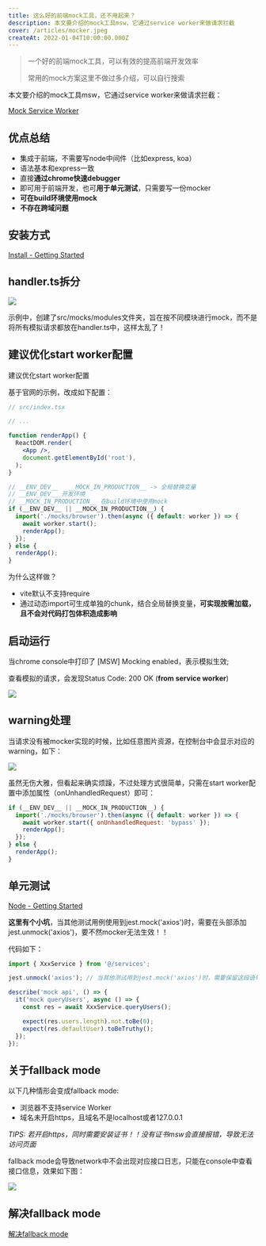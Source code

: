 ```yaml
---
title: 这么好的前端mock工具，还不用起来？
description: 本文要介绍的mock工具msw，它通过service worker来做请求拦截
cover: /articles/mocker.jpeg
createAt: 2022-01-04T10:00:00.000Z
---
```


> 一个好的前端mock工具，可以有效的提高前端开发效率
>
> 常用的mock方案这里不做过多介绍，可以自行搜索

本文要介绍的mock工具msw，它通过service worker来做请求拦截：

[Mock Service Worker](https://link.zhihu.com/?target=https%3A//mswjs.io/)

## 优点总结

- 集成于前端，不需要写node中间件（比如express, koa）
- 语法基本和express一致
- 直接**通过chrome快速debugger**
- 即可用于前端开发，也可**用于单元测试**，只需要写一份mocker
- **可在build环境使用mock**
- **不存在跨域问题**

## 安装方式

[Install - Getting Started](https://link.zhihu.com/?target=https%3A//mswjs.io/docs/getting-started/install)

## handler.ts拆分

![](https://pic4.zhimg.com/80/v2-55055c981f60bb2b91e8678f0d3cb26b_1440w.jpg)

示例中，创建了src/mocks/modules文件夹，旨在按不同模块进行mock，而不是将所有模拟请求都放在handler.ts中，这样太乱了！

## 建议优化start worker配置

建议优化start worker配置

基于官网的示例，改成如下配置：

```jsx [src/index.tsx]
// src/index.tsx

// ...

function renderApp() {
  ReactDOM.render(
    <App />,
    document.getElementById('root'),
  );
}

// __ENV_DEV__   __MOCK_IN_PRODUCTION__ -> 全局替换变量
// __ENV_DEV__ 开发环境
// __MOCK_IN_PRODUCTION__ 在build环境中使用mock
if (__ENV_DEV__ || __MOCK_IN_PRODUCTION__) {
  import('./mocks/browser').then(async ({ default: worker }) => {
    await worker.start();
    renderApp();
  });
} else {
  renderApp();
}

```

为什么这样做？

- vite默认不支持require
- 通过动态import可生成单独的chunk，结合全局替换变量，**可实现按需加载，且不会对代码打包体积造成影响**

## 启动运行

当chrome console中打印了 [MSW] Mocking enabled，表示模拟生效;

查看模拟的请求，会发现Status Code: 200 OK (**from service worker**)

![](https://pic2.zhimg.com/80/v2-dfd65ec91cb2e40b3ae476cdf864d155_1440w.png)

## warning处理

当请求没有被mocker实现的时候，比如任意图片资源，在控制台中会显示对应的warning，如下：

![](https://pic4.zhimg.com/80/v2-43c9cf1a3e11124efffdbd1e459e6fc3_1440w.png)

虽然无伤大雅，但看起来确实烦躁，不过处理方式很简单，只需在start worker配置中添加属性（onUnhandledRequest）即可：

```jsx
if (__ENV_DEV__ || __MOCK_IN_PRODUCTION__) {
  import('./mocks/browser').then(async ({ default: worker }) => {
    await worker.start({ onUnhandledRequest: 'bypass' });
    renderApp();
  });
} else {
  renderApp();
}
```

## 单元测试

[Node - Getting Started](https://link.zhihu.com/?target=https%3A//mswjs.io/docs/getting-started/integrate/node)

**这里有个小坑**，当其他测试用例使用到jest.mock('axios')时，需要在头部添加jest.unmock('axios')，要不然mocker无法生效！！

代码如下：

```jsx
import { XxxService } from '@/services';

jest.unmock('axios'); // 当其他测试用到jest.mock('axios')时，需要保留这段语句

describe('mock api', () => {
  it('mock queryUsers', async () => {
    const res = await XxxService.queryUsers();

    expect(res.users.length).not.toBe(0);
    expect(res.defaultUser).toBeTruthy();
  });
});
```

## 关于fallback mode

以下几种情形会变成fallback mode:

- 浏览器不支持service Worker
- 域名未开启https，且域名不是localhost或者127.0.0.1

*TIPS: 若开启https，同时需要安装证书！！没有证书msw会直接报错，导致无法访问页面*

fallback mode会导致network中不会出现对应接口日志，只能在console中查看接口信息，效果如下图：

![](/articles/fallback.png)

## 解决fallback mode

[解决fallback mode](./server_vite-https-cert)
